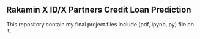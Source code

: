 ## **Rakamin X ID/X Partners Credit Loan Prediction** ##

This repository contain my final project files include (pdf, ipynb, py) file on it.
